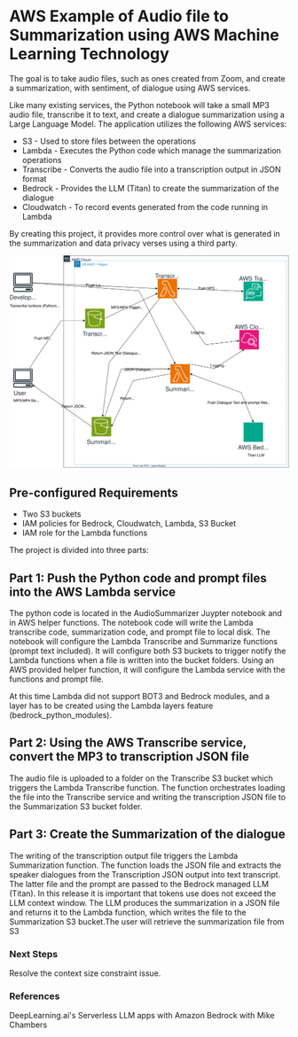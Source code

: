 # AWS Example of Audio file to Summarization using AWS Machine Learning Technology

The goal is to take audio files, such as ones created from Zoom, and create a summarization, with sentiment, of dialogue using AWS services.

Like many existing services, the Python notebook will take a small MP3 audio file, transcribe it to text, and create a dialogue summarization using a Large Language Model. The application utilizes the following AWS services:

- S3 - Used to store files between the operations
- Lambda - Executes the Python code which manage the summarization operations
- Transcribe - Converts the audio file into a transcription output in JSON format
- Bedrock - Provides the LLM (Titan) to create the summarization of the dialogue
- Cloudwatch - To record events generated from the code running in Lambda

By creating this project, it provides more control over what is generated in the summarization and data privacy verses using a third party.


![](images/app_diagram.drawio.svg)

## Pre-configured Requirements
- Two S3 buckets   
- IAM policies for Bedrock, Cloudwatch, Lambda, S3 Bucket
- IAM role for the Lambda functions

The project is divided into three parts:

## Part 1: Push the Python code and prompt files into the AWS Lambda service
The python code is located in the AudioSummarizer Juypter notebook and in AWS helper functions. The notebook code will write the Lambda transcribe code, summarization code, and prompt file to local disk. The notebook will configure the Lambda Transcribe and Summarize functions (prompt text included). It will configure both S3 buckets to trigger notify the Lambda functions when a file is written into the bucket folders. Using an AWS provided helper function, it will configure the Lambda service with the functions and prompt file.

At this time Lambda did not support BOT3 and Bedrock modules, and a layer has to be created using the Lambda layers feature (bedrock_python_modules).

## Part 2: Using the AWS Transcribe service, convert the MP3 to transcription JSON file
The audio file is uploaded to a folder on the Transcribe S3 bucket which triggers the Lambda Transcribe function. The function orchestrates loading the file into the Transcribe service and writing the transcription JSON file to the Summarization S3 bucket folder.

## Part 3: Create the Summarization of the dialogue 
The writing of the transcription output file triggers the Lambda Summarization function. The function loads the JSON file and extracts the speaker dialogues from the Transcription JSON output into text transcript. The latter file and the prompt are passed to the Bedrock managed LLM (Titan). In this release it is important that tokens use does not exceed the LLM context window. The LLM produces the summarization in a JSON file and returns it to the Lambda function, which writes the file to the Summarization S3 bucket.The user will retrieve the summarization file from S3

### Next Steps
Resolve the context size constraint issue.


### References
DeepLearning.ai's Serverless LLM apps with Amazon Bedrock with Mike Chambers
